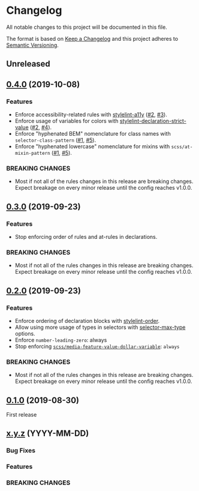 # Changelog

All notable changes to this project will be documented in this file.

The format is based on [Keep a Changelog](https://keepachangelog.com/en/1.0.0/) and this project adheres to [Semantic Versioning](https://semver.org/spec/v2.0.0.html).

## Unreleased

## [0.4.0](https://github.com/torchbox/stylelint-config-torchbox/compare/v0.3.0...v0.4.0) (2019-10-08)

### Features

- Enforce accessibility-related rules with [stylelint-a11y](https://github.com/YozhikM/stylelint-a11y) ([#2](https://github.com/torchbox/stylelint-config-torchbox/issues/2), [#3](https://github.com/torchbox/stylelint-config-torchbox/pull/3)).
- Enforce usage of variables for colors with [stylelint-declaration-strict-value](https://github.com/AndyOGo/stylelint-declaration-strict-value) ([#2](https://github.com/torchbox/stylelint-config-torchbox/issues/2), [#4](https://github.com/torchbox/stylelint-config-torchbox/pull/4)).
- Enforce "hyphenated BEM" nomenclature for class names with `selector-class-pattern` ([#1](https://github.com/torchbox/stylelint-config-torchbox/issues/1), [#5](https://github.com/torchbox/stylelint-config-torchbox/pull/5)).
- Enforce "hyphenated lowercase" nomenclature for mixins with `scss/at-mixin-pattern` ([#1](https://github.com/torchbox/stylelint-config-torchbox/issues/1), [#5](https://github.com/torchbox/stylelint-config-torchbox/pull/5)).

### BREAKING CHANGES

- Most if not all of the rules changes in this release are breaking changes. Expect breakage on every minor release until the config reaches v1.0.0.

## [0.3.0](https://github.com/torchbox/stylelint-config-torchbox/compare/v0.2.0...v0.3.0) (2019-09-23)

### Features

- Stop enforcing order of rules and at-rules in declarations.

### BREAKING CHANGES

- Most if not all of the rules changes in this release are breaking changes. Expect breakage on every minor release until the config reaches v1.0.0.

## [0.2.0](https://github.com/torchbox/stylelint-config-torchbox/compare/v0.1.0...v0.2.0) (2019-09-23)

### Features

- Enforce ordering of declaration blocks with [stylelint-order](https://github.com/hudochenkov/stylelint-order).
- Allow using more usage of types in selectors with [selector-max-type](https://stylelint.io/user-guide/rules/selector-max-type) options.
- Enforce `number-leading-zero`: always
- Stop enforcing [`scss/media-feature-value-dollar-variable`](https://github.com/kristerkari/stylelint-scss#readme): `always`

### BREAKING CHANGES

- Most if not all of the rules changes in this release are breaking changes. Expect breakage on every minor release until the config reaches v1.0.0.

## [0.1.0](https://github.com/torchbox/stylelint-config-torchbox/releases/tag/v0.1.0) (2019-08-30)

First release

## [x.y.z](https://github.com/torchbox/stylelint-config-torchbox/compare/va.b.c...vx.y.z) (YYYY-MM-DD)

### Bug Fixes

### Features

### BREAKING CHANGES
